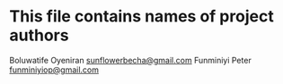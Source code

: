 # This file contains names of project authors

Boluwatife Oyeniran <sunflowerbecha@gmail.com>
Funminiyi Peter <funminiyiop@gmail.com>

